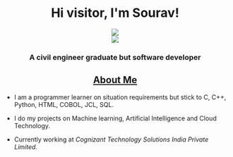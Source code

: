 <h1 align="center">Hi visitor, I'm Sourav!</h1>
<p align="center">
<a href="https://100ravsingh.github.io/Sourav/" target="_blank">
   <img src="https://img.shields.io/badge/-PORTFOLIO-black?logo=dialogflow&style=for-the-badge">
</a>
<br>
<img src="https://gpvc.arturio.dev/100ravSingh">
</p>
<h3 align="center">A civil engineer graduate but software developer</h3>
<h2 align="center"><u>About Me</u></h2>
<p align="center">

 - I am a programmer learner on situation requirements but stick to C, C++, Python, HTML, COBOL, JCL, SQL.
 
 - I do my projects on Machine learning, Artificial Intelligence and Cloud Technology.
   
 - Currently working at *Cognizant Technology Solutions India Private Limited.*   

</p>
